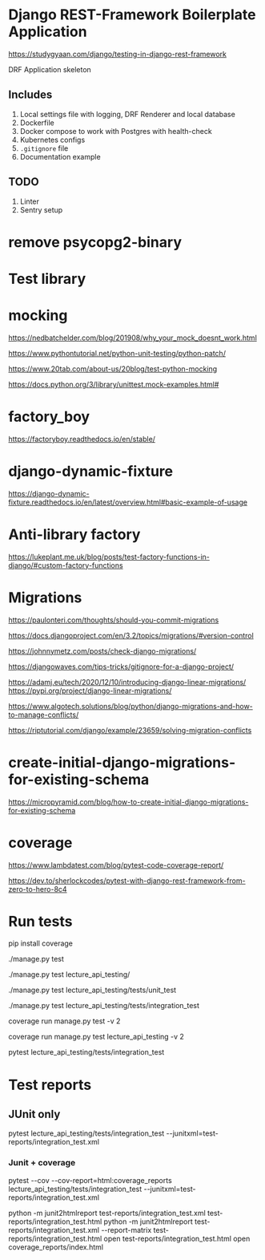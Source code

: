 # Django REST-Framework Boilerplate Application
https://studygyaan.com/django/testing-in-django-rest-framework

DRF Application skeleton

## Includes
1. Local settings file with logging, DRF Renderer and local database
2. Dockerfile
3. Docker compose to work with Postgres with health-check
4. Kubernetes configs
5. `.gitignore` file
6. Documentation example

## TODO
1. Linter
2. Sentry setup


# remove psycopg2-binary



# Test library
# mocking

https://nedbatchelder.com/blog/201908/why_your_mock_doesnt_work.html

https://www.pythontutorial.net/python-unit-testing/python-patch/

https://www.20tab.com/about-us/20blog/test-python-mocking

https://docs.python.org/3/library/unittest.mock-examples.html#

# factory_boy
https://factoryboy.readthedocs.io/en/stable/

# django-dynamic-fixture
https://django-dynamic-fixture.readthedocs.io/en/latest/overview.html#basic-example-of-usage

# Anti-library factory
https://lukeplant.me.uk/blog/posts/test-factory-functions-in-django/#custom-factory-functions

# Migrations

https://paulonteri.com/thoughts/should-you-commit-migrations

https://docs.djangoproject.com/en/3.2/topics/migrations/#version-control

https://johnnymetz.com/posts/check-django-migrations/

https://djangowaves.com/tips-tricks/gitignore-for-a-django-project/

https://adamj.eu/tech/2020/12/10/introducing-django-linear-migrations/
https://pypi.org/project/django-linear-migrations/

https://www.algotech.solutions/blog/python/django-migrations-and-how-to-manage-conflicts/

https://riptutorial.com/django/example/23659/solving-migration-conflicts

# create-initial-django-migrations-for-existing-schema
https://micropyramid.com/blog/how-to-create-initial-django-migrations-for-existing-schema


# coverage
https://www.lambdatest.com/blog/pytest-code-coverage-report/

https://dev.to/sherlockcodes/pytest-with-django-rest-framework-from-zero-to-hero-8c4

# Run tests

pip install coverage


./manage.py test

./manage.py test lecture_api_testing/

./manage.py test lecture_api_testing/tests/unit_test

./manage.py test lecture_api_testing/tests/integration_test

coverage run manage.py test -v 2

coverage run manage.py test lecture_api_testing  -v 2

pytest lecture_api_testing/tests/integration_test



# Test reports

## JUnit only

pytest lecture_api_testing/tests/integration_test --junitxml=test-reports/integration_test.xml
### Junit + coverage
pytest --cov --cov-report=html:coverage_reports lecture_api_testing/tests/integration_test --junitxml=test-reports/integration_test.xml

python -m junit2htmlreport test-reports/integration_test.xml test-reports/integration_test.html
python -m junit2htmlreport test-reports/integration_test.xml --report-matrix test-reports/integration_test.html
open test-reports/integration_test.html
open coverage_reports/index.html




